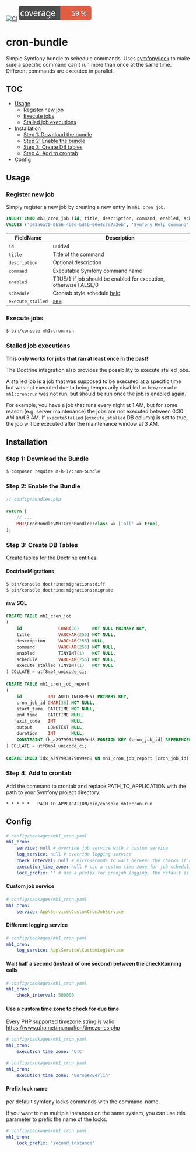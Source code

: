 [![CI](https://github.com/m-h-1/cron-bundle/actions/workflows/ci.yml/badge.svg?branch=master)](https://github.com/m-h-1/cron-bundle/actions/workflows/ci.yml)
![coverage](./docs/coverage_badge.svg)

# cron-bundle

Simple Symfony bundle to schedule commands.
Uses [symfony/lock](https://symfony.com/doc/current/components/lock.html) to make sure a specific command can't run more than once at the same time. 
Different commands are executed in parallel.

## TOC

* [Usage](#usage)
  * [Register new job](#register-new-job)
  * [Execute jobs](#execute-jobs)
  * [Stalled job executions](#stalled-job-executions)
* [Installation](#installation)
  * [Step 1: Download the bundle](#step-1-download-the-bundle)
  * [Step 2: Enable the bundle](#step-2-enable-the-bundle)
  * [Step 3: Create DB tables](#step-3-create-db-tables)
  * [Step 4: Add to crontab](#step-4-add-to-crontab)
* [Config](#config)


## Usage

### Register new job

Simply register a new job by creating a new entry in `mh1_cron_job`.

```sql
INSERT INTO mh1_cron_job (id, title, description, command, enabled, schedule, execute_stalled)
VALUES ('d63a6a70-0b56-4b0d-bdfb-06e4c7e7a2eb', 'Symfony Help Command', 'display the Symfony help', 'help', 1, '*/15 * * * *', 1);
```
|FieldName|Description|
|---------|-----------|
|`id`|uuidv4|
|`title`|Title of the command|
|`description`|Optional description|
|`command`|Executable Symfony command name|
|`enabled`|TRUE/1 if job should be enabled for execution, otherwise FALSE/0|
|`schedule`|Crontab style schedule [help](https://crontab.guru/)|
|`execute_stalled`|[see](#stalled-job-executions)|

### Execute jobs

```console
$ bin/console mh1:cron:run
```

### Stalled job executions

**This only works for jobs that ran at least once in the past!**

The Doctrine integration also provides the possibility to execute stalled jobs. 

A stalled job is a job that was supposed to be executed at a specific time but was not executed due to being temporarily disabled or 
`bin/console mh1:cron:run` was not run, but should be run once the job is enabled again.

For example, you have a job that runs every night at 1 AM, but for some reason (e.g. server maintenance) 
the jobs are not executed between 0:30 AM and 3 AM.
If `executeStalled` (`execute_stalled` DB column) is set to true, the job will be executed after the maintenance window at 3 AM.

## Installation

### Step 1: Download the Bundle

```console
$ composer require m-h-1/cron-bundle
```

### Step 2: Enable the Bundle

```php
// config/bundles.php

return [
    // ...
    MH1\CronBundle\MH1CronBundle::class => ['all' => true],
];
```

### Step 3: Create DB Tables

Create tables for the Doctrine entities:

#### DoctrineMigrations

```console
$ bin/console doctrine:migrations:diff
$ bin/console doctrine:migrations:migrate
```

#### raw SQL

```sql
CREATE TABLE mh1_cron_job
(
    id              CHAR(36)     NOT NULL PRIMARY KEY,
    title           VARCHAR(255) NOT NULL,
    description     VARCHAR(255) NULL,
    command         VARCHAR(255) NOT NULL,
    enabled         TINYINT(1)   NOT NULL,
    schedule        VARCHAR(255) NOT NULL,
    execute_stalled TINYINT(1)   NOT NULL
) COLLATE = utf8mb4_unicode_ci;

CREATE TABLE mh1_cron_job_report
(
    id          INT AUTO_INCREMENT PRIMARY KEY,
    cron_job_id CHAR(36) NOT NULL,
    start_time  DATETIME NOT NULL,
    end_time    DATETIME NULL,
    exit_code   INT      NULL,
    output      LONGTEXT NULL,
    duration    INT      NULL,
    CONSTRAINT fk_a297993479099ed8 FOREIGN KEY (cron_job_id) REFERENCES mh1_cron_job (id)
) COLLATE = utf8mb4_unicode_ci;

CREATE INDEX idx_a297993479099ed8 ON mh1_cron_job_report (cron_job_id);
```

### Step 4: Add to crontab

Add the command to crontab and replace PATH_TO_APPLICATION with the path to your Symfony project directory.

```console
* * * * *   PATH_TO_APPLICATION/bin/console mh1:cron:run
```

## Config

```yaml
# config/packages/mh1_cron.yaml
mh1_cron:
    service: null # override job service with a custom service
    log_service: null # override logging service
    check_interval: null # microseconds to wait between the checks if a process is running (must be greater than 10)
    execution_time_zone: null # use a custom time zone for job scheduling, the default is the PHP default timezone
    lock_prefix: '' # use a prefix for cronjob logging, the default is empty string
```

#### Custom job service

```yaml
# config/packages/mh1_cron.yaml
mh1_cron:
    service: App\Service\CustomCronJobService
```

#### Different logging service

```yaml
# config/packages/mh1_cron.yaml
mh1_cron:
    log_service: App\Service\CustomLogService
```


#### Wait half a second (instead of one second) between the checkRunning calls

```yaml
# config/packages/mh1_cron.yaml
mh1_cron:
    check_interval: 500000
```

#### Use a custom time zone to check for due time

Every PHP supported timezone string is valid https://www.php.net/manual/en/timezones.php

```yaml
# config/packages/mh1_cron.yaml
mh1_cron:
    execution_time_zone: 'UTC'
```
```yaml
# config/packages/mh1_cron.yaml
mh1_cron:
    execution_time_zone: 'Europe/Berlin'
```

#### Prefix lock name

per default symfony locks commands with the command-name.

if you want to run multiple instances on the same system, you can use this parameter to prefix the name of the locks.

```yaml
# config/packages/mh1_cron.yaml
mh1_cron:
    lock_prefix: 'second_instance'
```
